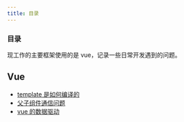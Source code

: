 ```yaml
---
title: 目录
---
```


### 目录

现工作的主要框架使用的是 vue，记录一些日常开发遇到的问题。

<!-- ## CSS

-   [object.fit](./css/1) -->

## Vue

-   [template 是如何编译的](/accumulate/vue/1.html)
-   [父子组件通信问题](/accumulate/vue/2.html)
-   [vue 的数据驱动](/accumulate/vue/3.html)
